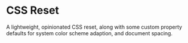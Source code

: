 # CSS Reset

A lightweight, opinionated CSS reset, along with some custom property defaults for system color scheme adaption, and document spacing.
